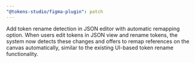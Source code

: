 ```yaml
---
"@tokens-studio/figma-plugin": patch
---
```


Add token rename detection in JSON editor with automatic remapping option. When users edit tokens in JSON view and rename tokens, the system now detects these changes and offers to remap references on the canvas automatically, similar to the existing UI-based token rename functionality.